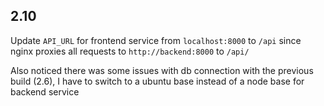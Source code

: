 ## 2.10
Update `API_URL` for frontend service from `localhost:8000` to `/api` since nginx proxies all requests to `http://backend:8000` to `/api/`  

Also noticed there was some issues with db connection with the previous build (2.6), I have to switch to a ubuntu base instead of a node base for backend service